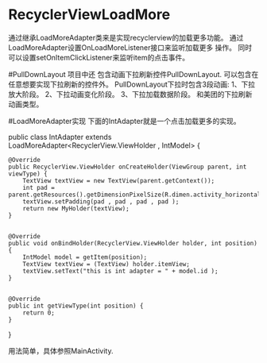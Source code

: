 # RecyclerViewLoadMore

通过继承LoadMoreAdapter类来是实现recyclerview的加载更多功能。
通过LoadMoreAdapter设置OnLoadMoreListener接口来监听加载更多 操作。
同时可以设置setOnItemClickListener来监听item的点击事件。

#PullDownLayout
项目中还 包含动画下拉刷新控件PullDownLayout.
可以包含在任意想要实现下拉刷新的控件外。
PullDownLayout下拉时包含3段动画:
1、下拉放大阶段。
2、下拉动画变化阶段。
3、下拉加载数据阶段。
和美团的下拉刷新动画类型。

#LoadMoreAdapter实现
下面的IntAdapter就是一个点击加载更多的实现。

public class IntAdapter extends LoadMoreAdapter<RecyclerView.ViewHolder , IntModel> {

    @Override
    public RecyclerView.ViewHolder onCreateHolder(ViewGroup parent, int viewType) {
        TextView textView = new TextView(parent.getContext());
        int pad = parent.getResources().getDimensionPixelSize(R.dimen.activity_horizontal_margin);
        textView.setPadding(pad , pad , pad , pad );
        return new MyHolder(textView);
    }


    @Override
    public void onBindHolder(RecyclerView.ViewHolder holder, int position) {
        IntModel model = getItem(position);
        TextView textView = (TextView) holder.itemView;
        textView.setText("this is int adapter = " + model.id );
    }


    @Override
    public int getViewType(int position) {
        return 0;
    }
    
}

用法简单，具体参照MainActivity.
